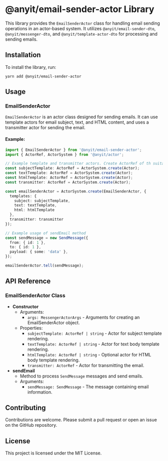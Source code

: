 # @anyit/email-sender-actor Library

This library provides the `EmailSenderActor` class for handling email sending operations in an actor-based system. 
It utilizes `@anyit/email-sender-dto`, `@anyit/messenger-dto`, and `@anyit/template-actor-dto` for processing and 
sending emails.

## Installation

To install the library, run:

```shell
yarn add @anyit/email-sender-actor
```

## Usage

### EmailSenderActor

`EmailSenderActor` is an actor class designed for sending emails. It can use template actors for email subject, text, 
and HTML content, and uses a transmitter actor for sending the email.

#### Example:

```typescript
import { EmailSenderActor } from '@anyit/email-sender-actor';
import { ActorRef, ActorSystem } from '@anyit/actor';

// Example template and transmitter actors. Create ActorRef of th suitable types instead of "Actor".
const subjectTemplate: ActorRef = ActorSystem.create(Actor);
const textTemplate: ActorRef = ActorSystem.create(Actor);
const htmlTemplate: ActorRef = ActorSystem.create(Actor);
const transmitter: ActorRef = ActorSystem.create(Actor);

const emailSenderActor = ActorSystem.create(EmailSenderActor, {
  templates: {
    subject: subjectTemplate,
    text: textTemplate,
    html: htmlTemplate
  },
  transmitter: transmitter
});

// Example usage of sendEmail method
const sendMessage = new SendMessage({
  from: { id: 1 },
  to: { id: 1 },
  payload: { some: 'data' },
});

emailSenderActor.tell(sendMessage);
```

## API Reference

### EmailSenderActor Class

- **Constructor**
    - Arguments:
        - `args: MessengerActorArgs` - Arguments for creating an EmailSenderActor object.
    - Properties:
        - `subjectTemplate: ActorRef | string` - Actor for subject template rendering.
        - `textTemplate: ActorRef | string` - Actor for text body template rendering.
        - `htmlTemplate: ActorRef | string` - Optional actor for HTML body template rendering.
        - `transmitter: ActorRef` - Actor for transmitting the email.
- **sendEmail**
    - Method to process `SendMessage` messages and send emails.
    - Arguments:
        - `sendMessage: SendMessage` - The message containing email information.

## Contributing

Contributions are welcome. Please submit a pull request or open an issue on the GitHub repository.

## License

This project is licensed under the MIT License.

